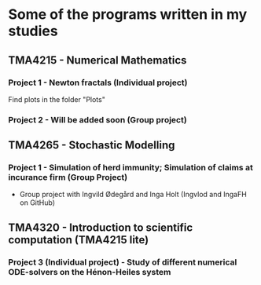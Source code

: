 # Some of the programs written in my studies

## TMA4215 - Numerical Mathematics

### Project 1 - Newton fractals (Individual project)

Find plots in the folder "Plots"


### Project 2 - Will be added soon (Group project)

## TMA4265 - Stochastic Modelling 

### Project 1 - Simulation of herd immunity; Simulation of claims at incurance firm (Group Project)

- Group project with Ingvild Ødegård and Inga Holt (Ingvlod and IngaFH on GitHub)

## TMA4320 - Introduction to scientific computation (TMA4215 lite)

### Project 3 (Individual project) - Study of different numerical ODE-solvers on the Hénon-Heiles system